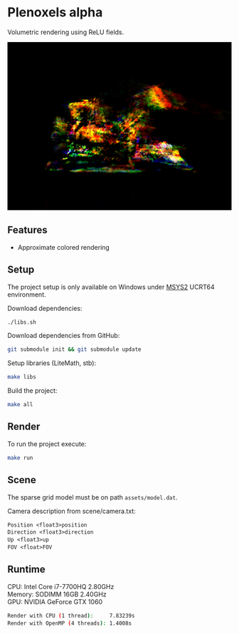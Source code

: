 # Plenoxels alpha

Volumetric rendering using ReLU fields.  

![Rendered on CPU](https://github.com/RevelcoS/Plenoxels/raw/master/out_cpu.png)

## Features

* Approximate colored rendering

## Setup

The project setup is only available on Windows under [MSYS2](https://www.msys2.org/) UCRT64 environment.  

Download dependencies:

```sh
./libs.sh
```

Download dependencies from GitHub:

```sh
git submodule init && git submodule update
```

Setup libraries (LiteMath, stb):

```sh
make libs
```

Build the project:

```sh
make all
```

## Render

To run the project execute:

```sh
make run
```

## Scene

The sparse grid model must be on path `assets/model.dat`.  
  
Camera description from scene/camera.txt:  

```txt
Position <float3>position
Direction <float3>direction
Up <float3>up
FOV <float>FOV
```

## Runtime

CPU: Intel Core i7-7700HQ 2.80GHz  
Memory: SODIMM 16GB 2.40GHz  
GPU: NVIDIA GeForce GTX 1060

```sh
Render with CPU (1 thread):     7.83239s
Render with OpenMP (4 threads): 1.4008s
```
